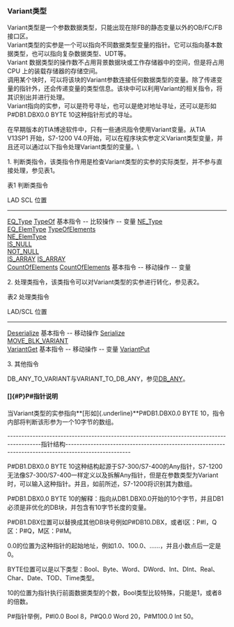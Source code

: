 ### Variant类型

Variant类型是一个参数数据类型，只能出现在除FB的静态变量以外的OB/FC/FB接口区。\
Variant类型的实参是一个可以指向不同数据类型变量的指针。它可以指向基本数据类型，也可以指向复杂数据类型、UDT等。\
Variant 数据类型的操作数不占用背景数据块或工作存储器中的空间，但是将占用
CPU 上的装载存储器的存储空间。\
调用某个块时，可以将该块的Variant参数连接任何数据类型的变量。除了传递变量的指针外，还会传递变量的类型信息。该块中可以利用Variant的相关指令，将其识别出并进行处理。\
Variant指向的实参，可以是符号寻址，也可以是绝对地址寻址，还可以是形如P#DB1.DBX0.0
BYTE 10这种指针形式的寻址。

在早期版本的TIA博途软件中，只有一些通讯指令使用Variant变量。从TIA V13SP1
开始，S7-1200
V4.0开始，可以在程序块实参定义Variant类型变量，并且还可以通过以下指令处理Variant类型的变量。\

1\.
判断类指令，该类指令作用是检查Variant类型的实参的实际类型，并不参与直接处理，参见表1。

表1 判断类指令

  LAD                                                                                     SCL                                                                                        位置
  --------------------------------------------------------------------------------------- ------------------------------------------------------------------------------------------ --------------------------------
  [EQ_Type](../../03-instruction/01-Basic/03-Compare/Compare_Variant.html#Type)           [TypeOf](../../03-instruction/01-Basic/03-Compare/Compare_Variant.html#Type)               基本指令 \-- 比较操作 \-- 变量
  [NE_Type](../../03-instruction/01-Basic/03-Compare/Compare_Variant.html#Type)                                                                                                      
  [EQ_ElemType](../../03-instruction/01-Basic/03-Compare/Compare_Variant.html#ElemType)   [TypeOfElements](../../03-instruction/01-Basic/03-Compare/Compare_Variant.html#ElemType)   
  [NE_ElemType](../../03-instruction/01-Basic/03-Compare/Compare_Variant.html#ElemType)                                                                                              
  [IS_NULL](../../03-instruction/01-Basic/03-Compare/Compare_Variant.html#Null)                                                                                                      
  [NOT_NULL](../../03-instruction/01-Basic/03-Compare/Compare_Variant.html#Null)                                                                                                     
  [IS_ARRAY](../../03-instruction/01-Basic/03-Compare/Compare_Variant.html#Array)         [IS_ARRAY](../../03-instruction/01-Basic/03-Compare/Compare_Variant.html#Array)            
  [CountOfElements](../../03-instruction/01-Basic/04-Move/05-MOVE_Variant.html#Count)     [CountOfElements](../../03-instruction/01-Basic/04-Move/05-MOVE_Variant.html#Count)        基本指令 \-- 移动操作 \-- 变量

2\. 处理类指令，该类指令可以对Variant类型的实参进行转化，参见表2。

表2 处理类指令

  LAD/SCL                                                                             位置
  ----------------------------------------------------------------------------------- --------------------------------
  [Deserialize](../../03-instruction/01-Basic/04-Move/02-DeserializeSerialize.html)   基本指令 \-- 移动操作
  [Serialize](../../03-instruction/01-Basic/04-Move/02-DeserializeSerialize.html)     
  [MOVE_BLK_VARIANT](../../03-instruction/01-Basic/04-Move/01-MOVE.html#Variant)      
  [VariantGet](../../03-instruction/01-Basic/04-Move/05-MOVE_Variant.html#Variant)    基本指令 \-- 移动操作 \-- 变量
  [VariantPut](../../03-instruction/01-Basic/04-Move/05-MOVE_Variant.html#Variant)    

3\. 其他指令

DB_ANY_TO_VARIANT与VARIANT_TO_DB_ANY，参见[DB_ANY](08-DB_ANY.html)。

#### []{#P}P#指针说明

当Variant类型的实参指向**[形如]{.underline}**P#DB1.DBX0.0 BYTE
10，指令内部将判断该形参为一个10字节的数组。

\-\-\-\-\-\-\-\-\-\-\-\-\-\-\-\-\-\-\-\-\-\-\-\-\-\-\-\-\-\-\-\-\-\-\-\-\-\-\-\-\-\-\-\-\-\-\-\-\-\-\-\-\-\-\-\-\-\-\-\-\-\-\-\-\-\-\-\-\-\-\-\-\-\-\-\-\-\-\-\-\-\-\-\-\-\-\-\-\--指针结构\-\-\-\-\-\-\-\-\-\-\-\-\-\-\-\-\-\-\-\-\-\-\-\-\-\-\-\-\-\-\-\-\-\-\-\-\-\-\-\-\-\-\-\-\-\-\-\-\-\-\-\-\-\-\-\-\-\-\-\-\-\-\-\-\-\-\-\-\-\-\-\-\-\-\-\-\-\-\-\-\-\-\-\-\-\-\-\-\-\-\-\-\-\-\-\-\-\-\-\--

P#DB1.DBX0.0 BYTE
10这种结构起源于S7-300/S7-400的Any指针，S7-1200无法像S7-300/S7-400一样定义以及拆解Any指针，但是在参数类型为Variant时，可以输入这种指针。并且，如前所述，S7-1200将识别其为数组。

P#DB1.DBX0.0 BYTE
10的解释：指向从DB1.DBX0.0开始的10个字节，并且DB1必须是非优化的DB块，并包含有10字节长度的变量。

P#DB1.DBX位置可以替换成其他DB块号例如P#DB10.DBX，或者I区：P#I，Q区：P#Q，M区：P#M。

0.0的位置为这种指针的起始地址，例如1.0、100.0、\...\...，并且小数点后一定是0。

BYTE位置可以是以下类型：Bool、Byte、Word、DWord、Int、DInt、Real、Char、Date、TOD、Time类型。

10的位置为指针执行前面数据类型的个数，Bool类型比较特殊，只能是1，或者8的倍数。

P#指针举例，P#I0.0 Bool 8，P#Q0.0 Word 20，P#M100.0 Int 50。
